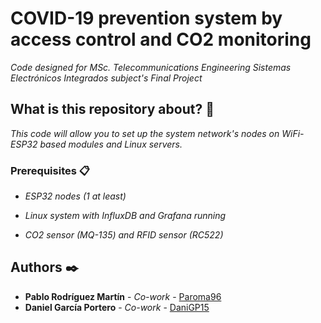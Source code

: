 

# COVID-19 prevention system by access control and CO2 monitoring

_Code designed for  MSc. Telecommunications Engineering Sistemas Electrónicos Integrados subject's Final Project_


## What is this repository about? 🚀

_This code will allow you to set up the system network's nodes on WiFi-ESP32 based modules and Linux servers._



### Prerequisites 📋

* _ESP32 nodes (1 at least)_

* _Linux system with InfluxDB and Grafana running_

* _CO2 sensor (MQ-135) and RFID sensor (RC522)_



## Authors ✒️


* **Pablo Rodríguez Martín** - *Co-work* - [Paroma96](https://github.com/paroma96)
* **Daniel García Portero** - *Co-work* - [DaniGP15](https://github.com/DaniGP315)

